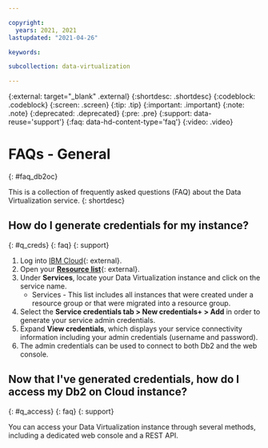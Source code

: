 ```yaml
---

copyright:
  years: 2021, 2021
lastupdated: "2021-04-26"

keywords: 

subcollection: data-virtualization

---
```


<!-- Attribute definitions --> 
{:external: target="_blank" .external}
{:shortdesc: .shortdesc}
{:codeblock: .codeblock}
{:screen: .screen}
{:tip: .tip}
{:important: .important}
{:note: .note}
{:deprecated: .deprecated}
{:pre: .pre}
{:support: data-reuse='support'}
{:faq: data-hd-content-type='faq'}
{:video: .video}

# FAQs - General
{: #faq_db2oc}

This is a collection of frequently asked questions (FAQ) about the Data Virtualization service.
{: shortdesc}

<!-- ## How do I sign up for Db2 on Cloud?
{: #q_sign}
{: faq}
{: support}

You can provision an instance of Data Virtualization directly through the {{site.data.keyword.cloud}} catalog. You can [create a free {{site.data.keyword.cloud_notm}} account](https://cloud.ibm.com/registration?target=%2Fcatalog%2Fservices%2Fdb2-warehouse){: external} and get an {{site.data.keyword.cloud_notm}} credit of $200 that you can use towards an enterprise Data Virtualization plan. Or, you can sign up for a free Lite plan. 

Watch the following video that walks you through provisioning a free Lite instance of Data Virtualization.

![Introducing {{site.data.keyword.Db2_on_Cloud_long}}](https://www.youtube.com/embed/F_ylk44_WOg?rel=0){: video output="iframe" data-script="none" id="youtubeplayer1" frameborder="0" webkitallowfullscreen mozallowfullscreen allowfullscreen}

## How do I choose the Db2 on Cloud plan that's right for me?
{: #q_choose_plan}
{: faq}
{: support}

Data Virtualization offers several configurations to meet your workload requirements. The Flex plan is recommended because it allows you to dynamically scale RAM/CPU and storage as your requirements change. Other plans with fixed resources are also available. For more information, see [About](/docs/Db2onCloud?topic=Db2onCloud-about). -->

## How do I generate credentials for my instance?
{: #q_creds}
{: faq}
{: support}

1. Log into [IBM Cloud](https://cloud.ibm.com){: external}.
2. Open your [**Resource list**](https://cloud.ibm.com/resources){: external}.
3. Under **Services**, locate your Data Virtualization instance and click on the service name.  
   - Services - This list includes all instances that were created under a resource group or that were migrated into a resource group.
4. Select the **Service credentials tab > New credentials+ > Add** in order to generate your service admin credentials.
5. Expand **View credentials**, which displays your service connectivity information including your admin credentials (username and password).
6. The admin credentials can be used to connect to both Db2 and the web console.


## Now that I've generated credentials, how do I access my Db2 on Cloud instance?
{: #q_access}
{: faq}
{: support}

You can access your Data Virtualization instance through several methods, including a dedicated web console and a REST API.

<!-- ## What's managed for me with Db2 on Cloud?
{: #q_managed}
{: faq}
{: support}

IBM handles all of the software upgrades, operating system updates, and hardware maintenance for your Data Virtualization instance. IBM also preconfigures Db2 parameters for optimal performance across transactional workloads, and takes care of encryption and regular backups of your data. 

The service includes 24x7 health monitoring of the database and infrastructure. In the event of a hardware or software failure, the service is automatically restarted. Because Data Virtualization is a fully-managed SaaS offering, you do not get SSH access or root access to the underlying server hardware, and cannot install additional software.

## Where can I find more information about Db2 on Cloud?
{: #q_info}
{: faq}
{: support}

In addition to the {{site.data.keyword.cloud_notm}} documentation site, there is a wide range of information about the underlying Db2 engine functionality in the [Knowledge Center](https://www.ibm.com/support/knowledgecenter/SSFMBX/com.ibm.swg.im.dashdb.kc.doc/welcome.html){: external}. Updates to the service are posted on our [What's New](https://www.ibm.com/support/pages/whats-new-ibm-db2-cloud){: external} page. 

You can find pricing information and deploy a Data Virtualization instance through the {{site.data.keyword.cloud_notm}} [catalog](https://cloud.ibm.com/catalog/services/db2){: external} page for {{site.data.keyword.cloud_notm}}. To learn more, contact [IBM Sales](https://www.ibm.com/contact/us/en/){: external}.

## Where can I find help for a problem that I'm having?
{: #q_issues}
{: faq}
{: support}

For information about posting questions on a forum or opening a support ticket, see [Help & support](/docs/Db2onCloud?topic=Db2onCloud-help_support).

Only community support is available for the free Lite plan. -->
